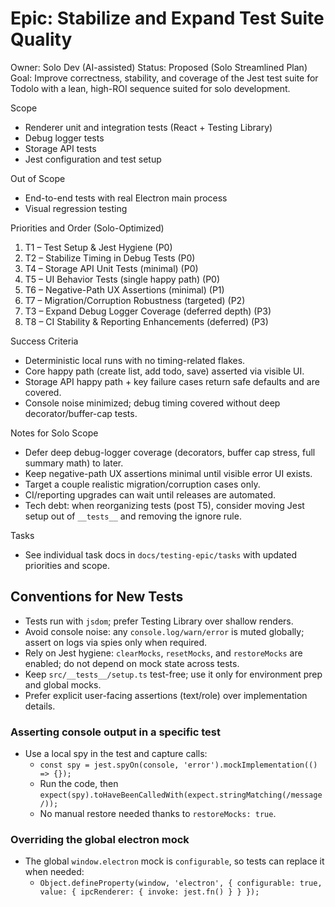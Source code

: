 # Epic: Stabilize and Expand Test Suite Quality

Owner: Solo Dev (AI-assisted)
Status: Proposed (Solo Streamlined Plan)
Goal: Improve correctness, stability, and coverage of the Jest test suite for Todolo with a lean, high-ROI sequence suited for solo development.

Scope
- Renderer unit and integration tests (React + Testing Library)
- Debug logger tests
- Storage API tests
- Jest configuration and test setup

Out of Scope
- End-to-end tests with real Electron main process
- Visual regression testing

Priorities and Order (Solo-Optimized)
1) T1 – Test Setup & Jest Hygiene (P0)
2) T2 – Stabilize Timing in Debug Tests (P0)
3) T4 – Storage API Unit Tests (minimal) (P0)
4) T5 – UI Behavior Tests (single happy path) (P0)
5) T6 – Negative-Path UX Assertions (minimal) (P1)
6) T7 – Migration/Corruption Robustness (targeted) (P2)
7) T3 – Expand Debug Logger Coverage (deferred depth) (P3)
8) T8 – CI Stability & Reporting Enhancements (deferred) (P3)

Success Criteria
- Deterministic local runs with no timing-related flakes.
- Core happy path (create list, add todo, save) asserted via visible UI.
- Storage API happy path + key failure cases return safe defaults and are covered.
- Console noise minimized; debug timing covered without deep decorator/buffer-cap tests.

Notes for Solo Scope
- Defer deep debug-logger coverage (decorators, buffer cap stress, full summary math) to later.
- Keep negative-path UX assertions minimal until visible error UI exists.
- Target a couple realistic migration/corruption cases only.
- CI/reporting upgrades can wait until releases are automated.
 - Tech debt: when reorganizing tests (post T5), consider moving Jest setup out of `__tests__` and removing the ignore rule.

Tasks
- See individual task docs in `docs/testing-epic/tasks` with updated priorities and scope.

## Conventions for New Tests
- Tests run with `jsdom`; prefer Testing Library over shallow renders.
- Avoid console noise: any `console.log/warn/error` is muted globally; assert on logs via spies only when required.
- Rely on Jest hygiene: `clearMocks`, `resetMocks`, and `restoreMocks` are enabled; do not depend on mock state across tests.
- Keep `src/__tests__/setup.ts` test-free; use it only for environment prep and global mocks.
- Prefer explicit user-facing assertions (text/role) over implementation details.

### Asserting console output in a specific test
- Use a local spy in the test and capture calls:
  - `const spy = jest.spyOn(console, 'error').mockImplementation(() => {});`
  - Run the code, then `expect(spy).toHaveBeenCalledWith(expect.stringMatching(/message/));`
  - No manual restore needed thanks to `restoreMocks: true`.

### Overriding the global electron mock
- The global `window.electron` mock is `configurable`, so tests can replace it when needed:
  - `Object.defineProperty(window, 'electron', { configurable: true, value: { ipcRenderer: { invoke: jest.fn() } } });`
